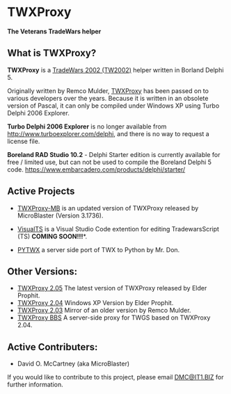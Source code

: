 # TWXProxy
**The Veterans TradeWars helper**

## What is TWXProxy?

**TWXProxy** is a [TradeWars 2002 (TW2002)](http://www.eisonline.com) helper written in Borland Delphi 5.

Originally written by Remco Mulder, [TWXProxy](https://github.com/erikh/twxproxy) has been passed on to various developers over the years. Because it is written in an obsolete version of Pascal, it can only be compiled under Windows XP using Turbo Delphi 2006 Explorer. 

**Turbo Delphi 2006 Explorer** is no longer available from http://www.turboexplorer.com/delphi, and there is no way to request a license file.

**Boreland RAD Studio 10.2** - Delphi Starter edition is currently available for free / limited use, but can not be used to compile the Boreland Delphi 5 code.
https://www.embarcadero.com/products/delphi/starter/

## Active Projects

* [TWXProxy-MB](https://github.com/MicroBlaster/TWXProxy/tree/master/Source/TWXProxy-MB) is an updated version of TWXProxy released by MicroBlaster (Version 3.1736).
* [VisualTS](https://github.com/MicroBlaster/TWXProxy/tree/master/Source/VisualTS) is a Visual Studio Code extention for editing TradewarsScript (TS)  **COMING SOON!!!***.

* [PYTWX](https://bitbucket.org/mrdon/pytwx/src) a server side port of TWX to Python by Mr. Don.

## Other Versions:
* [TWXProxy 2.05](https://github.com/MicroBlaster/TWXProxy/tree/master/Source/TWXProxy-EP) The latest version of TWXProxy released by Elder Prophit.
* [TWXProxy 2.04](https://github.com/erikh/twxproxy) Windows XP Version by Elder Prophit.
* [TWXProxy 2.03](https://github.com/erikh/twxproxy) Mirror of an older version by Remco Mulder.
* [TWXProxy BBS](https://code.google.com/archive/p/twxproxy-ep/wikis/TwxBbsAdministrationGuide.wiki) A server-side proxy for TWGS based on TWXProxy 2.04.

## Active Contributers:

* David O. McCartney (aka MicroBlaster)

If you would like to contribute to this project, please email DMC@IT1.BIZ for further information.
